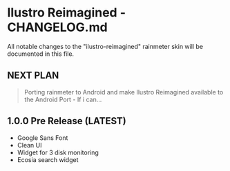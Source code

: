 # Ilustro Reimagined - CHANGELOG.md

All notable changes to the "ilustro-reimagined" rainmeter skin will be documented in this file.

## NEXT PLAN
> Porting rainmeter to Android and make Ilustro Reimagined available to the Android Port - If i can...

## 1.0.0 Pre Release (LATEST)
- Google Sans Font
- Clean UI
- Widget for 3 disk monitoring
- Ecosia search widget
